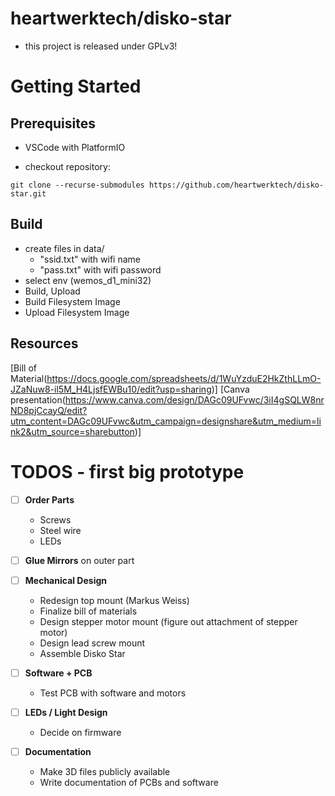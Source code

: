 # heartwerktech/disko-star

- this project is released under GPLv3!

# Getting Started

## Prerequisites

- VSCode with PlatformIO

- checkout repository:

```
git clone --recurse-submodules https://github.com/heartwerktech/disko-star.git
```

## Build
- create files in data/
  - "ssid.txt" with wifi name
  - "pass.txt" with wifi password
- select env (wemos_d1_mini32)
- Build, Upload
- Build Filesystem Image
- Upload Filesystem Image 


## Resources

[Bill of Material(https://docs.google.com/spreadsheets/d/1WuYzduE2HkZthLLmO-JZaNuw8-il5M_H4LjsfEWBu10/edit?usp=sharing)]
[Canva presentation(https://www.canva.com/design/DAGc09UFvwc/3iI4gSQLW8nrND8pjCcayQ/edit?utm_content=DAGc09UFvwc&utm_campaign=designshare&utm_medium=link2&utm_source=sharebutton)]

# TODOS - first big prototype
- [ ] **Order Parts**
  - Screws  
  - Steel wire  
  - LEDs  

- [ ] **Glue Mirrors** on outer part

- [ ] **Mechanical Design**
  - Redesign top mount (Markus Weiss)
  - Finalize bill of materials
  - Design stepper motor mount (figure out attachment of stepper motor)
  - Design lead screw mount
  - Assemble Disko Star

- [ ] **Software + PCB**
  - Test PCB with software and motors

- [ ] **LEDs / Light Design**
  - Decide on firmware

- [ ] **Documentation**
  - Make 3D files publicly available
  - Write documentation of PCBs and software

